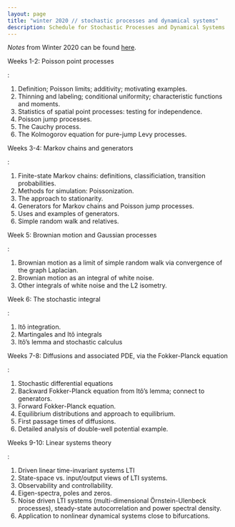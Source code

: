 ```yaml
---
layout: page
title: "winter 2020 // stochastic processes and dynamical systems"
description: Schedule for Stochastic Processes and Dynamical Systems
---
```


*Notes* from Winter 2020 can be found [here](../notes/winter_2020/README.html).

Weeks 1-2: Poisson point processes

:  

1. Definition; Poisson limits; additivity; motivating examples.
2. Thinning and labeling; conditional uniformity; characteristic functions and moments.
3. Statistics of spatial point processes: testing for independence.
4. Poisson jump processes.
5. The Cauchy process.
6. The Kolmogorov equation for pure-jump Levy processes.

Weeks 3-4: Markov chains and generators

:  

1. Finite-state Markov chains: definitions, classificiation, transition probabilities.
2. Methods for simulation: Poissonization.
3. The approach to stationarity.
4. Generators for Markov chains and Poisson jump processes.
5. Uses and examples of generators.
6. Simple random walk and relatives.

Week 5: Brownian motion and Gaussian processes

:  

1. Brownian motion as a limit of simple random walk via convergence of the graph Laplacian.
2. Brownian motion as an integral of white noise.
3. Other integrals of white noise and the L2 isometry.

Week 6: The stochastic integral

:  

1. Itô integration.
2. Martingales and Itô integrals 
3. Itô’s lemma and stochastic calculus

Weeks 7-8: Diffusions and associated PDE, via the Fokker-Planck equation

:  

1. Stochastic differential equations
2. Backward Fokker-Planck equation from Itô’s lemma; connect to generators. 
3. Forward Fokker-Planck equation.
4. Equilibrium distributions and approach to equilibrium. 
5. First passage times of diffusions. 
6. Detailed analysis of double-well potential example.  

Weeks 9-10: Linear systems theory

:  

1. Driven linear time-invariant systems LTI
2. State-space vs. input/output views of LTI systems. 
3. Observability and controllability. 
4. Eigen-spectra, poles and zeros. 
5. Noise driven LTI systems (multi-dimensional Örnstein-Ulenbeck processes), steady-state autocorrelation and power spectral density. 
6. Application to nonlinear dynamical systems close to bifurcations. 

